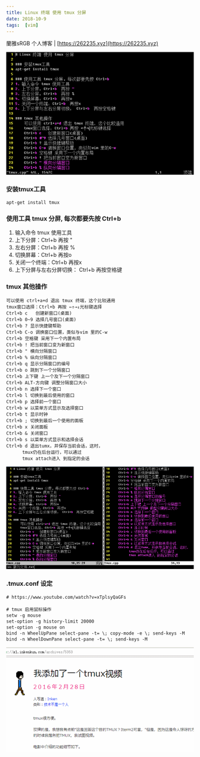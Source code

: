 ```yaml
---
title: Linux 终端 使用 tmux 分屏
date: 2018-10-9
tags:  [vim]
---
```


蘭雅sRGB 个人博客 | [https://262235.xyz](https://262235.xyz)

![](/webp/tmux.gif)

### 安装tmux工具
	apt-get install tmux

### 使用工具 tmux 分屏, 每次都要先按 Ctrl+b
1. 输入命令 tmux 使用工具
2. 上下分屏：Ctrl+b  再按 "
3. 左右分屏：Ctrl+b  再按 %
4. 切换屏幕：Ctrl+b  再按o
5. 关闭一个终端：Ctrl+b  再按x
6. 上下分屏与左右分屏切换： Ctrl+b  再按空格键

### tmux 其他操作
    可以使用 ctrl+a+d 退出 tmux 终端，这个比较通用
    tmux窗口选择：Ctrl+b 再按 ←↑→↓光标键选择
    Ctrl+b c   创建新窗口(桌面)
    Ctrl+b 0~9 选择几号窗口(桌面)
    Ctrl+b ? 显示快捷键帮助
    Ctrl+b C-o 调换窗口位置，类似与vim 里的C-w
    Ctrl+b 空格键 采用下一个内置布局
    Ctrl+b ! 把当前窗口变为新窗口
    Ctrl+b " 模向分隔窗口
    Ctrl+b % 纵向分隔窗口
    Ctrl+b q 显示分隔窗口的编号
    Ctrl+b o 跳到下一个分隔窗口
    Ctrl+b 上下键 上一个及下一个分隔窗口
    Ctrl+b ALT-方向键 调整分隔窗口大小
    Ctrl+b n 选择下一个窗口
    Ctrl+b l 切换到最后使用的窗口
    Ctrl+b p 选择前一个窗口
    Ctrl+b w 以菜单方式显示及选择窗口
    Ctrl+b t 显示时钟
    Ctrl+b ; 切换到最后一个使用的面板
    Ctrl+b x 关闭面板
    Ctrl+b & 关闭窗口
    Ctrl+b s 以菜单方式显示和选择会话
    Ctrl+b d 退出tumx，并保存当前会话，这时，
          tmux仍在后台运行，可以通过
          tmux attach进入 到指定的会话
          
![](/img/tmux.png)

###  .tmux.conf 设定
```
# https://www.youtube.com/watch?v=xTplsyQaGFs

# tmux 启用鼠标操作
setw -g mouse
set-option -g history-limit 20000
set-option -g mouse on
bind -n WheelUpPane select-pane -t= \; copy-mode -e \; send-keys -M
bind -n WheelDownPane select-pane -t= \; send-keys -M
```
![](/webp/tmux_mouse.gif)
